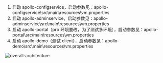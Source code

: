 1. 启动 apollo-configservice，启动参数见：apollo-configservice\src\main\resources\vm.properties
2. 启动 apollo-adminservice，启动参数见：apollo-adminservice\src\main\resources\vm.properties
3. 启动 apollo-portal（pro 环境要改，为了测试多环境），启动参数见：apollo-portal\src\main\resources\vm.properties
4. 启动 apollo-demo（测试 client），启动参数见：apollo-demo\src\main\resources\vm.properties

![overall-architecture](https://raw.githubusercontent.com/ctripcorp/apollo/master/doc/images/overall-architecture.png)